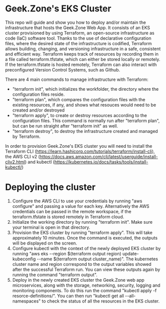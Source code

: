 # Geek.Zone's EKS Cluster

This repo will guide and show you how to deploy and/or maintain the infrastructure that hosts the Geek.Zone Web App. It consists of an EKS cluster provisioned by using Terraform, an open-source infrastructure as code (IaC) software tool. Thanks to the use of declarative configuration files, where the desired state of the infrastructure is codified, Terraform allows building, changing, and versioning infrastructure in a safe, consistent and efficient way.
Terraform keeps track of resources by recording them in a file called terraform.tfstate, which can either be stored locally or remotely. If the terraform.tfstate is hosted remotely, Terraform can also interact with preconfigured Version Control Systems, such as Github. 

There are 4 main commands to manage infrastructure with Terraform:
- "terraform init", which initializes the workfolder, the directory where the configuration files reside.
- "terraform plan", which compares the configuration files with the existing resources, if any, and shows what resouces would need to be created and/or destroyed
- "terraform apply", to create or destroy resources according to the configuration files. This command is normally run after "terraform plan", but can be run straight after "terraform init" as well.
- "terraform destroy", to destroy the infrastructure created and managed by Terraform. 

In order to provision Geek.Zone's EKS cluster you will need to install the Terraform CLI (https://learn.hashicorp.com/tutorials/terraform/install-cli), the  AWS CLI v2 (https://docs.aws.amazon.com/cli/latest/userguide/install-cliv2.html) and kubectl (https://kubernetes.io/docs/tasks/tools/install-kubectl/)

# Deploying the cluster

1. Configure the AWS CLI to use your credentials by running "aws configure" and passing a value for each key. Alternatively the AWS credentials can be passed in the remote workspace, if the terraform.tfstate is stored remotely in Terraform cloud.
2. Initialize the working directory by running "terraform init". Make sure your terminal is open in that directory.
3. Provision the EKS cluster by running "terraform apply". This will take approximately 10 minutes. Once the command is executed, the outputs will be displayed on the screen.
4. Configure kubectl with the context of the newly deployed EKS cluster by running "aws eks --region $(terraform output region) update-kubeconfig --name $(terraform output cluster_name)". The kubernetes cluster name and region correspond to the output variables showed after the successful Terraform run. You can view these outputs again by running the command "terraform output".
5. Deploy in the newly created EKS cluster the Geek.Zone web app microservices, along with the storage, networking, security, logging and monitoring components. To do this run the command "kubectl apply -f resorce-definitions/".
You can then run "kubectl get all --all-namespaces" to check the status of all the resources in the EKS cluster.
